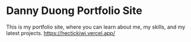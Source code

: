 # Danny Duong Portfolio Site

This is my portfolio site, where you can learn about me, my skills, and my latest projects.
https://hectickiwi.vercel.app/
